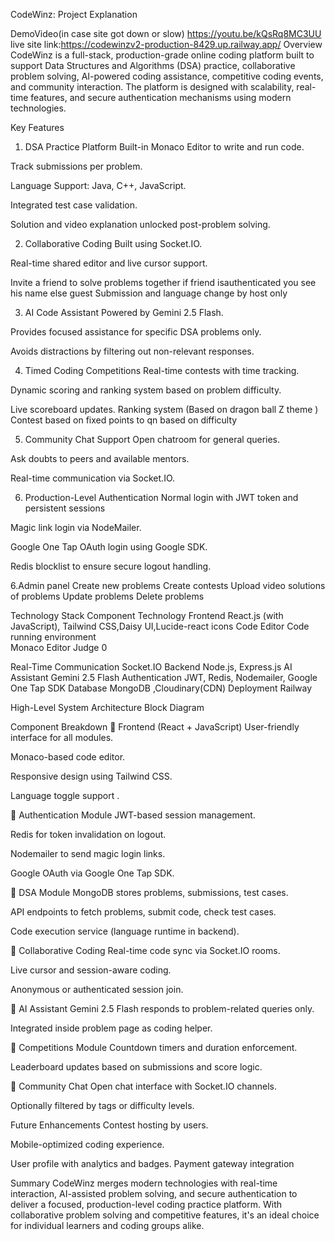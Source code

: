 CodeWinz: Project Explanation

DemoVideo(in case site got down or slow) https://youtu.be/kQsRq8MC3UU
live site link:https://codewinzv2-production-8429.up.railway.app/
Overview
CodeWinz is a full-stack, production-grade online coding platform built to support Data Structures and Algorithms (DSA) practice, collaborative problem solving, AI-powered coding assistance, competitive coding events, and community interaction. The platform is designed with scalability, real-time features, and secure authentication mechanisms using modern technologies.

Key Features
1. DSA Practice Platform
Built-in Monaco Editor to write and run code.


Track submissions per problem.


Language Support: Java, C++, JavaScript.


Integrated test case validation.


Solution and video explanation unlocked post-problem solving.


2. Collaborative Coding
Built using Socket.IO.


Real-time shared editor and live cursor support.


Invite a friend to solve problems together if friend isauthenticated you see his name else guest
Submission and language change by host only


3. AI Code Assistant
Powered by Gemini 2.5 Flash.


Provides focused assistance for specific DSA problems only.


Avoids distractions by filtering out non-relevant responses.


4. Timed Coding Competitions
Real-time contests with time tracking.


Dynamic scoring and ranking system based on problem difficulty.


Live scoreboard updates.
Ranking system (Based on dragon ball Z theme )
Contest based on fixed points to qn based on difficulty


5. Community Chat Support
Open chatroom for general queries.


Ask doubts to peers and available mentors.


Real-time communication via Socket.IO.


6. Production-Level Authentication
Normal login with JWT token and persistent sessions


Magic link login via NodeMailer.


Google One Tap OAuth login using Google SDK.


Redis blocklist to ensure secure logout handling.


6.Admin panel
Create new problems 
Create contests
Upload video solutions of problems
Update problems
Delete problems 
  

Technology Stack
Component
Technology
Frontend
React.js (with JavaScript), Tailwind CSS,Daisy UI,Lucide-react icons
Code Editor
Code running environment    
Monaco Editor
Judge 0


Real-Time Communication
Socket.IO
Backend
Node.js, Express.js
AI Assistant
Gemini 2.5 Flash
Authentication
JWT, Redis, Nodemailer, Google One Tap SDK
Database
MongoDB ,Cloudinary(CDN)
Deployment
Railway


High-Level System Architecture
Block Diagram

                  
                       


Component Breakdown
🔹 Frontend (React + JavaScript)
User-friendly interface for all modules.


Monaco-based code editor.


Responsive design using Tailwind CSS.


Language toggle support .


🔹 Authentication Module
JWT-based session management.


Redis for token invalidation on logout.


Nodemailer to send magic login links.


Google OAuth via Google One Tap SDK.


🔹 DSA Module
MongoDB stores problems, submissions, test cases.


API endpoints to fetch problems, submit code, check test cases.


Code execution service (language runtime in backend).


🔹 Collaborative Coding
Real-time code sync via Socket.IO rooms.


Live cursor and session-aware coding.


Anonymous or authenticated session join.


🔹 AI Assistant
Gemini 2.5 Flash responds to problem-related queries only.


Integrated inside problem page as coding helper.


🔹 Competitions Module
Countdown timers and duration enforcement.


Leaderboard updates based on submissions and score logic.


🔹 Community Chat
Open chat interface with Socket.IO channels.


Optionally filtered by tags or difficulty levels.



Future Enhancements
Contest hosting by users.


Mobile-optimized coding experience.


User profile with analytics and badges.
Payment gateway integration






Summary
CodeWinz merges modern technologies with real-time interaction, AI-assisted problem solving, and secure authentication to deliver a focused, production-level coding practice platform. With collaborative problem solving and competitive features, it's an ideal choice for individual learners and coding groups alike.


